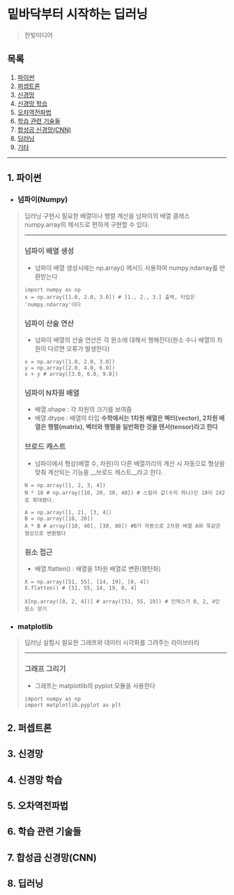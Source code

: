# 밑바닥부터 시작하는 딥러닝
> 한빛미디어

## 목록

1. [파이썬]() 
2. [퍼셉트론]()
3. [신경망]()
4. [신경망 학습]()
5. [오차역전파법]()
6. [학습 관련 기술들]()
7. [합성곱 신경망(CNN)]()
8. [딥러닝]()
9. [기타]()

***

## 1. 파이썬
* ### 넘파이(Numpy)
> 딥러닝 구현시 필요한 배열이나 행렬 계산을 넘파이의 배열 클래스 numpy.array의 메서드로 편하게 구현할 수 있다.
> ***
> ### 넘파이 배열 생성
> * 넘파이 배열 생성시에는 np.array() 메서드 사용하여 numpy.ndarray를 반환받는다
> ```
> import numpy as np
> x = np.array([1.0, 2.0, 3.0]) # [1., 2., 3.] 출력, 타입은 'numpy.ndarray'이다
> ```
> ### 넘파이 산술 연산
> * 넘파이 배열의 산술 연산은 각 원소에 대해서 행해진다(원소 수나 배열의 차원이 다르면 오류가 발생한다)
> ```
> x = np.array([1.0, 2.0, 3.0])
> y = np.array([2.0, 4.0, 6.0])
> x + y # array([3.0, 6.0, 9.0])
> ```
> ### 넘파이 N차원 배열
> * 배열.shape : 각 차원의 크기를 보여줌
> * 배열.dtype : 배열의 타입
> **수학에서는 1차원 배열은 벡터(vector), 2차원 배열은 행렬(matrix), 벡터와 행렬을 일반화한 것을 텐서(tensor)라고 한다**
> ### 브로드 캐스트
> * 넘파이에서 형상(배열 수, 차원)이 다른 배열끼리의 계산 시 자동으로 형상을 맞춰 계산되는 기능을 __브로드 캐스트__라고 한다.
> ```
> N = np.array([1, 2, 3, 4])
> N * 10 # np.array([10, 20, 30, 40]) # 스칼라 값(수치 하나)인 10이 2X2로 확대됐다.
> 
> A = np.array([1, 2], [3, 4])
> B = np.array([10, 20])
> A * B # array([10, 40], [30, 80]) #B가 자동으로 2차원 배열 A와 똑같은 형상으로 변환됐다
> ```
> ### 원소 접근
> * 배열.flatten() : 배열을 1차원 배열로 변환(평탄화)
> ```
> X = np.array([51, 55], [14, 19], [0, 4])
> X.flatten() # [51, 55, 14, 19, 0, 4]
> 
> X[np.array([0, 2, 4])] # array([51, 55, 19]) # 인덱스가 0, 2, 4인 원소 얻기
> ```
* ### matplotlib
> 딥러닝 실험시 필요한 그래프와 데이터 시각화를 그려주는 라이브러리
> ***
> ### 그래프 그리기
> * 그래프는 matplotlib의 pyplot 모듈을 사용한다
> ```
> import numpy as np
> import matplotlib.pyplot as plt
> ```
>
>


## 2. 퍼셉트론

## 3. 신경망

## 4. 신경망 학습

## 5. 오차역전파법

## 6. 학습 관련 기술들

## 7. 합성곱 신경망(CNN)

## 8. 딥러닝
